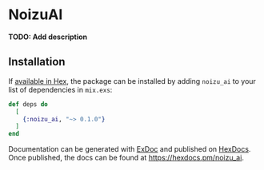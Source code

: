 # NoizuAI

**TODO: Add description**

## Installation

If [available in Hex](https://hex.pm/docs/publish), the package can be installed
by adding `noizu_ai` to your list of dependencies in `mix.exs`:

```elixir
def deps do
  [
    {:noizu_ai, "~> 0.1.0"}
  ]
end
```

Documentation can be generated with [ExDoc](https://github.com/elixir-lang/ex_doc)
and published on [HexDocs](https://hexdocs.pm). Once published, the docs can
be found at <https://hexdocs.pm/noizu_ai>.

